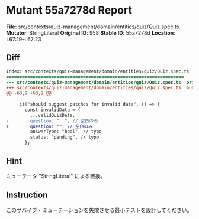 # Mutant 55a7278d Report

**File**: src/contexts/quiz-management/domain/entities/quiz/Quiz.spec.ts
**Mutator**: StringLiteral
**Original ID**: 958
**Stable ID**: 55a7278d
**Location**: L67:19–L67:23

## Diff

```diff
Index: src/contexts/quiz-management/domain/entities/quiz/Quiz.spec.ts
===================================================================
--- src/contexts/quiz-management/domain/entities/quiz/Quiz.spec.ts	original
+++ src/contexts/quiz-management/domain/entities/quiz/Quiz.spec.ts	mutated #958
@@ -63,9 +63,9 @@
 
     it("should suggest patches for invalid data", () => {
       const invalidData = {
         ...validQuizData,
-        question: "  ", // 空白のみ
+        question: "", // 空白のみ
         answerType: "bool", // typo
         status: "pending", // typo
       };
```

## Hint

ミューテータ "StringLiteral" による置換。

## Instruction

このサバイブ・ミューテーションを失敗させる最小テストを設計してください。
